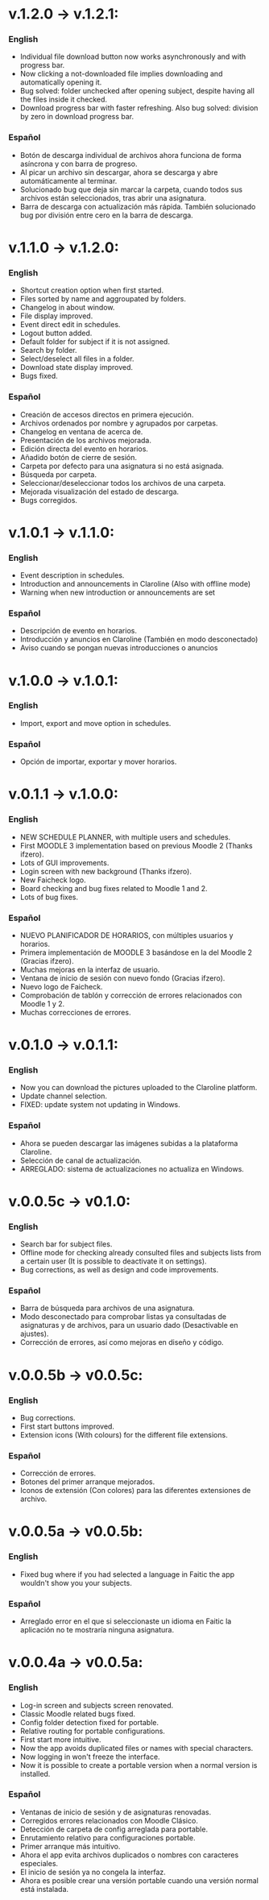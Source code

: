 # v.1.2.0 -> v.1.2.1:

### English

 * Individual file download button now works asynchronously and with progress bar.
 * Now clicking a not-downloaded file implies downloading and automatically opening it.
 * Bug solved: folder unchecked after opening subject, despite having all the files inside it checked.
 * Download progress bar with faster refreshing. Also bug solved: division by zero in download progress bar.

### Español

 * Botón de descarga individual de archivos ahora funciona de forma asíncrona y con barra de progreso.
 * Al picar un archivo sin descargar, ahora se descarga y abre automáticamente al terminar.
 * Solucionado bug que deja sin marcar la carpeta, cuando todos sus archivos están seleccionados, tras abrir una asignatura.
 * Barra de descarga con actualización más rápida. También solucionado bug por división entre cero en la barra de descarga.

# v.1.1.0 -> v.1.2.0:

### English

 * Shortcut creation option when first started.
 * Files sorted by name and aggroupated by folders.
 * Changelog in about window.
 * File display improved.
 * Event direct edit in schedules.
 * Logout button added.
 * Default folder for subject if it is not assigned.
 * Search by folder.
 * Select/deselect all files in a folder.
 * Download state display improved.
 * Bugs fixed.

### Español

 * Creación de accesos directos en primera ejecución.
 * Archivos ordenados por nombre y agrupados por carpetas.
 * Changelog en ventana de acerca de.
 * Presentación de los archivos mejorada.
 * Edición directa del evento en horarios.
 * Añadido botón de cierre de sesión.
 * Carpeta por defecto para una asignatura si no está asignada.
 * Búsqueda por carpeta.
 * Seleccionar/deseleccionar todos los archivos de una carpeta.
 * Mejorada visualización del estado de descarga.
 * Bugs corregidos.

# v.1.0.1 -> v.1.1.0:

### English

 * Event description in schedules.
 * Introduction and announcements in Claroline (Also with offline mode)
 * Warning when new introduction or announcements are set

### Español

 * Descripción de evento en horarios.
 * Introducción y anuncios en Claroline (También en modo desconectado)
 * Aviso cuando se pongan nuevas introducciones o anuncios

# v.1.0.0 -> v.1.0.1:

### English

 * Import, export and move option in schedules.

### Español

 * Opción de importar, exportar y mover horarios.

# v.0.1.1 -> v.1.0.0:

### English

 * NEW SCHEDULE PLANNER, with multiple users and schedules.
 * First MOODLE 3 implementation based on previous Moodle 2 (Thanks ifzero).
 * Lots of GUI improvements.
 * Login screen with new background (Thanks ifzero).
 * New Faicheck logo.
 * Board checking and bug fixes related to Moodle 1 and 2.
 * Lots of bug fixes.

### Español

 * NUEVO PLANIFICADOR DE HORARIOS, con múltiples usuarios y horarios.
 * Primera implementación de MOODLE 3 basándose en la del Moodle 2 (Gracias ifzero).
 * Muchas mejoras en la interfaz de usuario.
 * Ventana de inicio de sesión con nuevo fondo (Gracias ifzero).
 * Nuevo logo de Faicheck.
 * Comprobación de tablón y corrección de errores relacionados con Moodle 1 y 2.
 * Muchas correcciones de errores.

# v.0.1.0 -> v.0.1.1:

### English

 * Now you can download the pictures uploaded to the Claroline platform.
 * Update channel selection.
 * FIXED: update system not updating in Windows.

### Español

 * Ahora se pueden descargar las imágenes subidas a la plataforma Claroline.
 * Selección de canal de actualización.
 * ARREGLADO: sistema de actualizaciones no actualiza en Windows.

# v.0.0.5c -> v0.1.0:

### English

 * Search bar for subject files.
 * Offline mode for checking already consulted files and subjects lists from a certain user (It is possible to deactivate it on settings).
 * Bug corrections, as well as design and code improvements.

### Español

 * Barra de búsqueda para archivos de una asignatura.
 * Modo desconectado para comprobar listas ya consultadas de asignaturas y de archivos, para un usuario dado (Desactivable en ajustes).
 * Corrección de errores, así como mejoras en diseño y código.

# v.0.0.5b -> v0.0.5c:

### English

 * Bug corrections.
 * First start buttons improved.
 * Extension icons (With colours) for the different file extensions.
 
### Español

 * Corrección de errores.
 * Botones del primer arranque mejorados.
 * Iconos de extensión (Con colores) para las diferentes extensiones de archivo.

# v.0.0.5a -> v0.0.5b:

### English

 * Fixed bug where if you had selected a language in Faitic the app wouldn't show you your subjects.
 
### Español

 * Arreglado error en el que si seleccionaste un idioma en Faitic la aplicación no te mostraría ninguna asignatura.


# v.0.0.4a -> v0.0.5a:

### English

 * Log-in screen and subjects screen renovated.
 * Classic Moodle related bugs fixed.
 * Config folder detection fixed for portable.
 * Relative routing for portable configurations.
 * First start more intuitive.
 * Now the app avoids duplicated files or names with special characters.
 * Now logging in won't freeze the interface.
 * Now it is possible to create a portable version when a normal version is installed.

### Español

 * Ventanas de inicio de sesión y de asignaturas renovadas.
 * Corregidos errores relacionados con Moodle Clásico.
 * Detección de carpeta de config arreglada para portable.
 * Enrutamiento relativo para configuraciones portable.
 * Primer arranque más intuitivo.
 * Ahora el app evita archivos duplicados o nombres con caracteres especiales.
 * El inicio de sesión ya no congela la interfaz.
 * Ahora es posible crear una versión portable cuando una versión normal está instalada.

